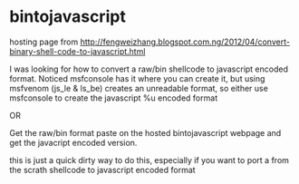 # bintojavascript
hosting page from http://fengweizhang.blogspot.com.ng/2012/04/convert-binary-shell-code-to-javascript.html

I was looking for how to convert a raw/bin shellcode to javascript encoded format. Noticed msfconsole has it where you can create it, 
but using msfvenom (js_le & ls_be) creates an unreadable format, so either use msfconsole to create the javascript %u encoded format

OR 

Get the raw/bin format paste on the hosted bintojavascript webpage and get the javacript encoded version.

this is just a quick dirty way to do this, especially if you want to port a from the scrath shellcode to javascript encoded format

